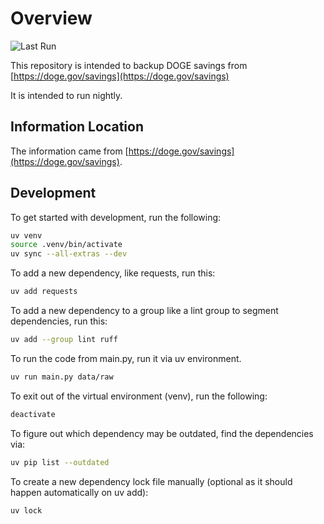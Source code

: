 # Overview

![Last Run](https://github.com/fartbagxp/doge/actions/workflows/main.yml/badge.svg)

This repository is intended to backup DOGE savings from [https://doge.gov/savings](https://doge.gov/savings)

It is intended to run nightly.

## Information Location

The information came from [https://doge.gov/savings](https://doge.gov/savings).

## Development

To get started with development, run the following:

```bash
uv venv
source .venv/bin/activate
uv sync --all-extras --dev
```

To add a new dependency, like requests, run this:

```bash
uv add requests
```

To add a new dependency to a group like a lint group to segment dependencies, run this:

```bash
uv add --group lint ruff
```

To run the code from main.py, run it via uv environment.

```bash
uv run main.py data/raw
```

To exit out of the virtual environment (venv), run the following:

```bash
deactivate
```

To figure out which dependency may be outdated, find the dependencies via:

```bash
uv pip list --outdated
```

To create a new dependency lock file manually (optional as it should happen automatically on uv add):

```bash
uv lock
```
